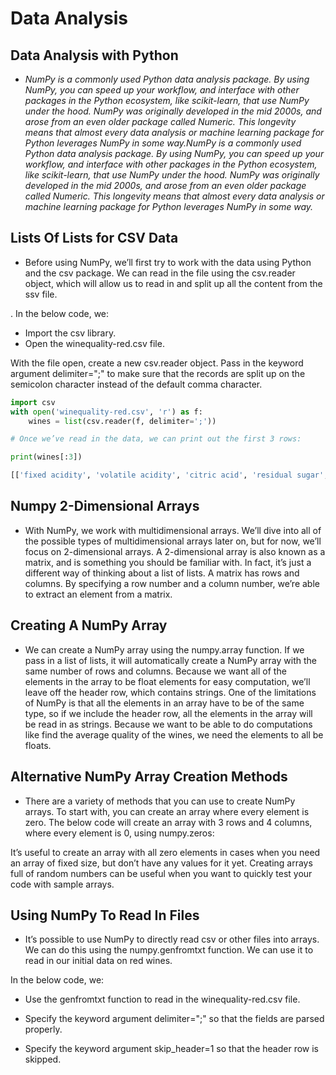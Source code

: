 # Data Analysis
## Data Analysis with Python

* *NumPy is a commonly used Python data analysis package. By using NumPy, you can speed up your workflow, and interface with other packages in the Python ecosystem, like scikit-learn, that use NumPy under the hood. NumPy was originally developed in the mid 2000s, and arose from an even older package called Numeric. This longevity means that almost every data analysis or machine learning package for Python leverages NumPy in some way.NumPy is a commonly used Python data analysis package. By using NumPy, you can speed up your workflow, and interface with other packages in the Python ecosystem, like scikit-learn, that use NumPy under the hood. NumPy was originally developed in the mid 2000s, and arose from an even older package called Numeric. This longevity means that almost every data analysis or machine learning package for Python leverages NumPy in some way.*

## Lists Of Lists for CSV Data


* Before using NumPy, we’ll first try to work with the data using Python and the csv package. We can read in the file using the csv.reader object, which will allow us to read in and split up all the content from the ssv file.

. In the below code, we:

- Import the csv library.
- Open the winequality-red.csv file.

With the file open, create a new csv.reader object.
Pass in the keyword argument delimiter=";" to make sure that the records are split up on the semicolon character instead of the default comma character.

```py
import csv
with open('winequality-red.csv', 'r') as f:
    wines = list(csv.reader(f, delimiter=';'))

# Once we’ve read in the data, we can print out the first 3 rows:

print(wines[:3])

[['fixed acidity', 'volatile acidity', 'citric acid', 'residual sugar', 'chlorides', 'free sulfur dioxide', 'total sulfur dioxide', 'density', 'pH', 'sulphates', 'alcohol', 'quality'], ['7.4', '0.7', '0', '1.9', '0.076', '11', '34', '0.9978', '3.51', '0.56', '9.4', '5'], ['7.8', '0.88', '0', '2.6', '0.098', '25', '67', '0.9968', '3.2', '0.68', '9.8', '5']]
```

## Numpy 2-Dimensional Arrays

* With NumPy, we work with multidimensional arrays. We’ll dive into all of the possible types of multidimensional arrays later on, but for now, we’ll focus on 2-dimensional arrays. A 2-dimensional array is also known as a matrix, and is something you should be familiar with. In fact, it’s just a different way of thinking about a list of lists. A matrix has rows and columns. By specifying a row number and a column number, we’re able to extract an element from a matrix.


## Creating A NumPy Array

* We can create a NumPy array using the numpy.array function. If we pass in a list of lists, it will automatically create a NumPy array with the same number of rows and columns. Because we want all of the elements in the array to be float elements for easy computation, we’ll leave off the header row, which contains strings. One of the limitations of NumPy is that all the elements in an array have to be of the same type, so if we include the header row, all the elements in the array will be read in as strings. Because we want to be able to do computations like find the average quality of the wines, we need the elements to all be floats.

## Alternative NumPy Array Creation Methods

* There are a variety of methods that you can use to create NumPy arrays. To start with, you can create an array where every element is zero. The below code will create an array with 3 rows and 4 columns, where every element is 0, using numpy.zeros:

It’s useful to create an array with all zero elements in cases when you need an array of fixed size, but don’t have any values for it yet.
Creating arrays full of random numbers can be useful when you want to quickly test your code with sample arrays.

## Using NumPy To Read In Files
 
 * It’s possible to use NumPy to directly read csv or other files into arrays. We can do this using the numpy.genfromtxt function. We can use it to read in our initial data on red wines.

In the below code, we:

- Use the genfromtxt function to read in the winequality-red.csv file.

- Specify the keyword argument delimiter=";" so that the fields are parsed properly.

- Specify the keyword argument skip_header=1 so that the header row is skipped.